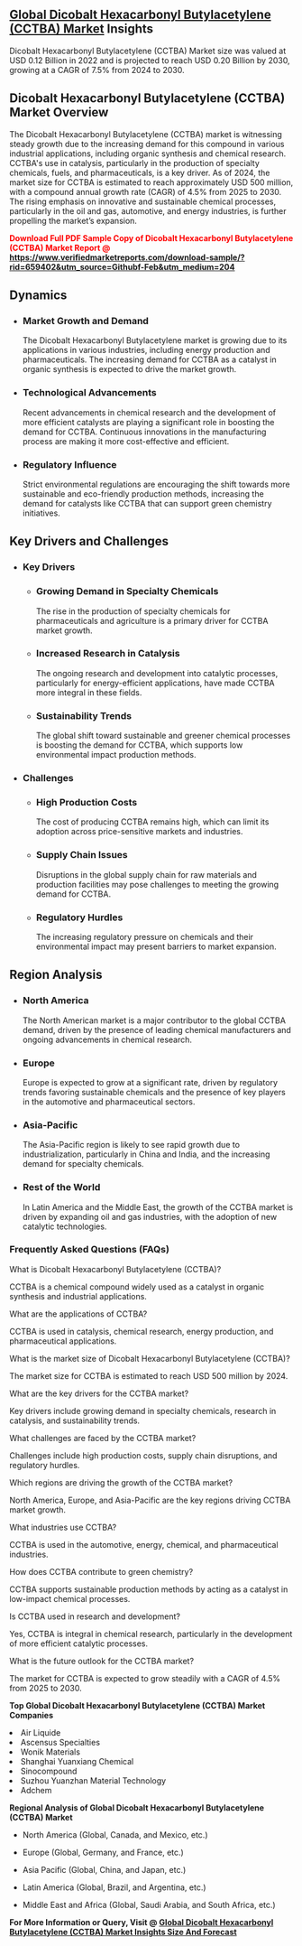 <h2><a href="https://www.verifiedmarketreports.com/download-sample/?rid=659402&amp;utm_source=Githubf&amp;utm_medium=204" target="_blank">Global Dicobalt Hexacarbonyl Butylacetylene (CCTBA) Market</a> Insights</h2><p>Dicobalt Hexacarbonyl Butylacetylene (CCTBA) Market size was valued at USD 0.12 Billion in 2022 and is projected to reach USD 0.20 Billion by 2030, growing at a CAGR of 7.5% from 2024 to 2030.</p><p> <h2>Dicobalt Hexacarbonyl Butylacetylene (CCTBA) Market Overview</h2> <p>The Dicobalt Hexacarbonyl Butylacetylene (CCTBA) market is witnessing steady growth due to the increasing demand for this compound in various industrial applications, including organic synthesis and chemical research. CCTBA's use in catalysis, particularly in the production of specialty chemicals, fuels, and pharmaceuticals, is a key driver. As of 2024, the market size for CCTBA is estimated to reach approximately USD 500 million, with a compound annual growth rate (CAGR) of 4.5% from 2025 to 2030. The rising emphasis on innovative and sustainable chemical processes, particularly in the oil and gas, automotive, and energy industries, is further propelling the market’s expansion.</p> <p><b><p><span class=""><span style="color: #ff0000;"><strong>Download Full PDF Sample Copy of Dicobalt Hexacarbonyl Butylacetylene (CCTBA) Market Report</strong> @ </span><a href="https://www.verifiedmarketreports.com/download-sample/?rid=659402&amp;utm_source=Githubf-Feb&amp;utm_medium=204" target="_blank">https://www.verifiedmarketreports.com/download-sample/?rid=659402&amp;utm_source=Githubf-Feb&amp;utm_medium=204</a></span></p></b></p> <h2>Dynamics</h2> <ul> <li><h3>Market Growth and Demand</h3> The Dicobalt Hexacarbonyl Butylacetylene market is growing due to its applications in various industries, including energy production and pharmaceuticals. The increasing demand for CCTBA as a catalyst in organic synthesis is expected to drive the market growth.</li> <li><h3>Technological Advancements</h3> Recent advancements in chemical research and the development of more efficient catalysts are playing a significant role in boosting the demand for CCTBA. Continuous innovations in the manufacturing process are making it more cost-effective and efficient.</li> <li><h3>Regulatory Influence</h3> Strict environmental regulations are encouraging the shift towards more sustainable and eco-friendly production methods, increasing the demand for catalysts like CCTBA that can support green chemistry initiatives.</li> </ul> <h2>Key Drivers and Challenges</h2> <ul> <li><h3>Key Drivers</h3> <ul> <li><h3>Growing Demand in Specialty Chemicals</h3> The rise in the production of specialty chemicals for pharmaceuticals and agriculture is a primary driver for CCTBA market growth.</li> <li><h3>Increased Research in Catalysis</h3> The ongoing research and development into catalytic processes, particularly for energy-efficient applications, have made CCTBA more integral in these fields.</li> <li><h3>Sustainability Trends</h3> The global shift toward sustainable and greener chemical processes is boosting the demand for CCTBA, which supports low environmental impact production methods.</li> </ul> </li> <li><h3>Challenges</h3> <ul> <li><h3>High Production Costs</h3> The cost of producing CCTBA remains high, which can limit its adoption across price-sensitive markets and industries.</li> <li><h3>Supply Chain Issues</h3> Disruptions in the global supply chain for raw materials and production facilities may pose challenges to meeting the growing demand for CCTBA.</li> <li><h3>Regulatory Hurdles</h3> The increasing regulatory pressure on chemicals and their environmental impact may present barriers to market expansion.</li> </ul> </li> </ul> <h2>Region Analysis</h2> <ul> <li><h3>North America</h3> The North American market is a major contributor to the global CCTBA demand, driven by the presence of leading chemical manufacturers and ongoing advancements in chemical research.</li> <li><h3>Europe</h3> Europe is expected to grow at a significant rate, driven by regulatory trends favoring sustainable chemicals and the presence of key players in the automotive and pharmaceutical sectors.</li> <li><h3>Asia-Pacific</h3> The Asia-Pacific region is likely to see rapid growth due to industrialization, particularly in China and India, and the increasing demand for specialty chemicals.</li> <li><h3>Rest of the World</h3> In Latin America and the Middle East, the growth of the CCTBA market is driven by expanding oil and gas industries, with the adoption of new catalytic technologies.</li> </ul> <h3>Frequently Asked Questions (FAQs)</h3> <p>What is Dicobalt Hexacarbonyl Butylacetylene (CCTBA)?</p> <p>CCTBA is a chemical compound widely used as a catalyst in organic synthesis and industrial applications.</p> <p>What are the applications of CCTBA?</p> <p>CCTBA is used in catalysis, chemical research, energy production, and pharmaceutical applications.</p> <p>What is the market size of Dicobalt Hexacarbonyl Butylacetylene (CCTBA)?</p> <p>The market size for CCTBA is estimated to reach USD 500 million by 2024.</p> <p>What are the key drivers for the CCTBA market?</p> <p>Key drivers include growing demand in specialty chemicals, research in catalysis, and sustainability trends.</p> <p>What challenges are faced by the CCTBA market?</p> <p>Challenges include high production costs, supply chain disruptions, and regulatory hurdles.</p> <p>Which regions are driving the growth of the CCTBA market?</p> <p>North America, Europe, and Asia-Pacific are the key regions driving CCTBA market growth.</p> <p>What industries use CCTBA?</p> <p>CCTBA is used in the automotive, energy, chemical, and pharmaceutical industries.</p> <p>How does CCTBA contribute to green chemistry?</p> <p>CCTBA supports sustainable production methods by acting as a catalyst in low-impact chemical processes.</p> <p>Is CCTBA used in research and development?</p> <p>Yes, CCTBA is integral in chemical research, particularly in the development of more efficient catalytic processes.</p> <p>What is the future outlook for the CCTBA market?</p> <p>The market for CCTBA is expected to grow steadily with a CAGR of 4.5% from 2025 to 2030.</p> </p><p><strong>Top Global Dicobalt Hexacarbonyl Butylacetylene (CCTBA) Market Companies</strong></p><div data-test-id=""><p><li>Air Liquide</li><li> Ascensus Specialties</li><li> Wonik Materials</li><li> Shanghai Yuanxiang Chemical</li><li> Sinocompound</li><li> Suzhou Yuanzhan Material Technology</li><li> Adchem</li></p><div><strong>Regional Analysis of&nbsp;Global Dicobalt Hexacarbonyl Butylacetylene (CCTBA) Market</strong></div><ul><li dir="ltr"><p dir="ltr">North America&nbsp;(Global, Canada, and Mexico, etc.)</p></li><li dir="ltr"><p dir="ltr">Europe (Global, Germany, and France, etc.)</p></li><li dir="ltr"><p dir="ltr">Asia Pacific&nbsp;(Global, China, and Japan, etc.)</p></li><li dir="ltr"><p dir="ltr">Latin America&nbsp;(Global, Brazil, and Argentina, etc.)</p></li><li dir="ltr">Middle East and Africa&nbsp;(Global, Saudi Arabia, and South Africa, etc.)</li></ul><p><strong>For More Information or Query, Visit @&nbsp;</strong><strong><a href="https://www.verifiedmarketreports.com/product/dicobalt-hexacarbonyl-butylacetylene-cctba-market/?utm_source=Githubf&amp;utm_medium=204" target="_blank">Global Dicobalt Hexacarbonyl Butylacetylene (CCTBA) Market Insights Size And Forecast</a></strong></p></div>
